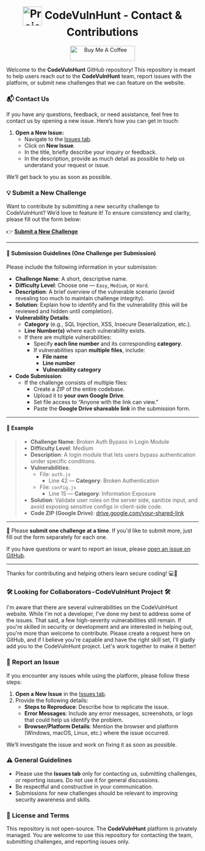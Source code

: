 <h1 align="center">
  <img src="https://github.com/user-attachments/assets/d65f997a-36a6-4736-b12b-50f8f056cf10" alt="Project Icon" width="50" style="vertical-align: middle;" />
  <strong>CodeVulnHunt - Contact & Contributions</strong>
</h1>

<p align="center">
  <a href="https://www.buymeacoffee.com/mi_thun" target="_blank">
    <img src="https://cdn.buymeacoffee.com/buttons/v2/default-yellow.png" alt="Buy Me A Coffee" height="40" width="170">
  </a>
</p>

Welcome to the **CodeVulnHunt** GitHub repository! This repository is meant to help users reach out to the **CodeVulnHunt** team, report issues with the platform, or submit new challenges that we can feature on the website.

### 📬 **Contact Us**
If you have any questions, feedback, or need assistance, feel free to contact us by opening a new issue. Here’s how you can get in touch:

1. **Open a New Issue:**
   - Navigate to the [Issues tab](https://github.com/mith36/CodeVulnHunt-official/issues).
   - Click on **New Issue**.
   - In the title, briefly describe your inquiry or feedback.
   - In the description, provide as much detail as possible to help us understand your request or issue.

We’ll get back to you as soon as possible.

### 💡 **Submit a New Challenge**
Want to contribute by submitting a new security challenge to CodeVulnHunt? We’d love to feature it! To ensure consistency and clarity, please fill out the form below:

👉 **[Submit a New Challenge](https://your-google-form-link)**

---

#### 📌 Submission Guidelines (One Challenge per Submission)

Please include the following information in your submission:

- **Challenge Name**: A short, descriptive name.
- **Difficulty Level**: Choose one — `Easy`, `Medium`, or `Hard`.
- **Description**: A brief overview of the vulnerable scenario (avoid revealing too much to maintain challenge integrity).
- **Solution**: Explain how to identify and fix the vulnerability (this will be reviewed and hidden until completion).
- **Vulnerability Details**:
  - **Category** (e.g., SQL Injection, XSS, Insecure Deserialization, etc.).
  - **Line Number(s)** where each vulnerability exists.
  - If there are multiple vulnerabilities:
    - Specify **each line number** and its corresponding **category**.
    - If vulnerabilities span **multiple files**, include:
      - **File name**
      - **Line number**
      - **Vulnerability category**
- **Code Submission**:
  - If the challenge consists of multiple files:
    - Create a ZIP of the entire codebase.
    - Upload it to **your own Google Drive**.
    - Set file access to “Anyone with the link can view.”
    - Paste the **Google Drive shareable link** in the submission form.

---

#### 📝 Example

> - **Challenge Name**: Broken Auth Bypass in Login Module  
> - **Difficulty Level**: Medium  
> - **Description**: A login module that lets users bypass authentication under specific conditions.  
> - **Vulnerabilities**:
>   - File: `auth.js`  
>     - Line 42 — **Category**: Broken Authentication  
>   - File: `config.js`  
>     - Line 15 — **Category**: Information Exposure  
> - **Solution**: Validate user roles on the server side, sanitize input, and avoid exposing sensitive configs in client-side code.  
> - **Code ZIP (Google Drive)**: [drive.google.com/your-shared-link](https://drive.google.com/your-shared-link)

---

🛑 Please **submit one challenge at a time**. If you'd like to submit more, just fill out the form separately for each one.

If you have questions or want to report an issue, please [open an issue on GitHub](https://github.com/mith36/CodeVulnHunt-official/issues).

---

Thanks for contributing and helping others learn secure coding! 💻🔐

### **🛠️ Looking for Collaborators - CodeVulnHunt Project 🛠️**
I'm aware that there are several vulnerabilities on the CodeVulnHunt website. While I'm not a developer, I've done my best to address some of the issues. That said, a few high-severity vulnerabilities still remain.
If you're skilled in security or development and are interested in helping out, you're more than welcome to contribute. Please create a request here on GitHub, and if I believe you're capable and have the right skill set, I'll gladly add you to the CodeVulnHunt project.
Let's work together to make it better!



### 🐞 **Report an Issue**
If you encounter any issues while using the platform, please follow these steps:

1. **Open a New Issue** in the [Issues tab](https://github.com/mith36/CodeVulnHunt-official/issues).
2. Provide the following details:
   - **Steps to Reproduce**: Describe how to replicate the issue.
   - **Error Messages**: Include any error messages, screenshots, or logs that could help us identify the problem.
   - **Browser/Platform Details**: Mention the browser and platform (Windows, macOS, Linux, etc.) where the issue occurred.

We’ll investigate the issue and work on fixing it as soon as possible.

### ⚠️ **General Guidelines**
- Please use the **Issues tab** only for contacting us, submitting challenges, or reporting issues. Do not use it for general discussions.
- Be respectful and constructive in your communication.
- Submissions for new challenges should be relevant to improving security awareness and skills.

### 📜 **License and Terms**
This repository is not open-source. The **CodeVulnHunt** platform is privately managed. You are welcome to use this repository for contacting the team, submitting challenges, and reporting issues only.
